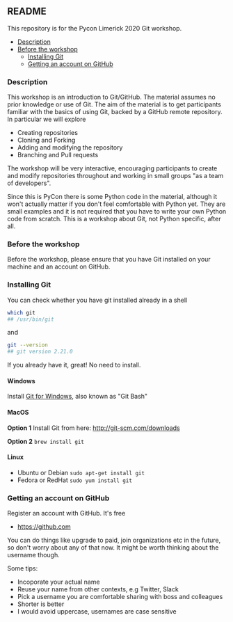 ## README



This repository is for the Pycon Limerick 2020 Git workshop. 

- [Description](#Description	)
- [Before the workshop](#Before-the-workshop)
  - [Installing Git](#Installing-Git)
  - [Getting an account on GitHub](#Getting-an-account-on-github)

### Description 



This workshop is an introduction to Git/GitHub. The material assumes no prior knowledge or use of Git. The aim of the material is to get participants familiar with the basics of using Git, backed by a GitHub remote repository. In particular we will explore

* Creating repositories
* Cloning and Forking
* Adding and modifying the repository
* Branching and Pull requests

The workshop will be very interactive, encouraging participants to create and modify repositories throughout and working in small groups "as a team of developers".

Since this is PyCon there is some Python code in the material, although it won't actually matter if you don't feel comfortable with Python yet. They are small examples and it is not required that you have to write your own Python code from scratch. This is a workshop about Git, not Python specific, after all.

### Before the workshop

Before the workshop, please ensure that you have Git installed on your machine and an account on GitHub. 

### Installing Git

You can check whether you have git installed already in a shell

```bash
which git
## /usr/bin/git
```

and 

```bash
git --version
## git version 2.21.0
```

If you already have it, great! No need to install.

#### Windows

Install [Git for Windows](https://git-for-windows.github.io/), also known as "Git Bash"

#### MacOS

**Option 1** Install Git from here: http://git-scm.com/downloads

**Option 2** `brew install git`

#### Linux

* Ubuntu or Debian `sudo apt-get install git`
* Fedora or RedHat `sudo yum install git`

### Getting an account on GitHub

Register an account with GitHub. It's free

* https://github.com

You can do things like upgrade to paid, join organizations etc in the future, so don't worry about any of that now. It might be worth thinking about the username though. 

Some tips:

* Incoporate your actual name
* Reuse your name from other contexts, e.g Twitter, Slack
* Pick a username you are comfortable sharing with boss and colleagues
* Shorter is better
* I would avoid uppercase, usernames are case sensitive